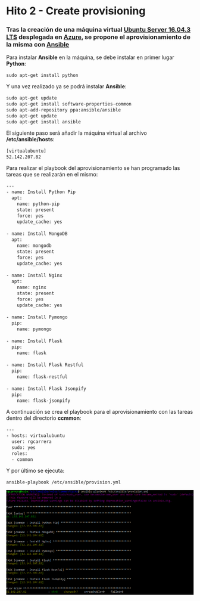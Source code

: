 # Hito 2 - Create provisioning

### Tras la creación de una máquina virtual [Ubuntu Server 16.04.3 LTS](https://www.ubuntu.com/download/server) desplegada en [Azure](https://azure.microsoft.com/es-es/), se propone el aprovisionamiento de la misma con [Ansible](https://www.ansible.com/) 

Para instalar **Ansible** en la máquina, se debe instalar en primer lugar **Python**:
```
sudo apt-get install python
``` 
Y una vez realizado ya se podrá instalar **Ansible**:
```
sudo apt-get update
sudo apt-get install software-properties-common
sudo apt-add-repository ppa:ansible/ansible
sudo apt-get update
sudo apt-get install ansible
```
El siguiente paso será añadir la máquina virtual al archivo **/etc/ansible/hosts**:
```
[virtualubuntu]
52.142.207.82
```
Para realizar el playbook del aprovisionamiento se han programado las tareas que se realizarán en el mismo:
```
---
- name: Install Python Pip
  apt:
    name: python-pip
    state: present
    force: yes
    update_cache: yes

- name: Install MongoDB
  apt:
    name: mongodb
    state: present
    force: yes
    update_cache: yes

- name: Install Nginx
  apt:
    name: nginx
    state: present
    force: yes
    update_cache: yes

- name: Install Pymongo
  pip:
    name: pymongo

- name: Install Flask
  pip:
    name: flask
    
- name: Install Flask Restful
  pip:
    name: flask-restful
    
- name: Install Flask Jsonpify
  pip:
    name: flask-jsonpify
```
A continuación se crea el playbook para el aprovisionamiento con las tareas dentro del directorio **ccmmon**:
```
---
- hosts: virtualubuntu
  user: rgcarrera
  sudo: yes
  roles:
  - common
```
Y por último se ejecuta:
```
ansible-playbook /etc/ansible/provision.yml
```

![alt text](provision/ansible/images/provisioning.png "Provisioning")
